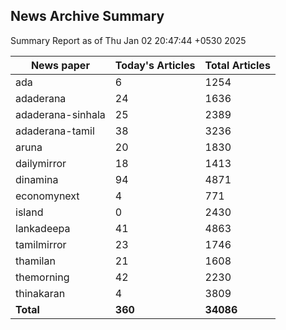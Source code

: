 <!-- @format -->
## News Archive Summary

Summary Report as of Thu Jan 02 20:47:44 +0530 2025

| News paper         | Today's Articles | Total Articles |
|--------------------|------------------|----------------|
| ada               | 6          | 1254        |
| adaderana               | 24          | 1636        |
| adaderana-sinhala               | 25          | 2389        |
| adaderana-tamil               | 38          | 3236        |
| aruna               | 20          | 1830        |
| dailymirror               | 18          | 1413        |
| dinamina               | 94          | 4871        |
| economynext               | 4          | 771        |
| island               | 0          | 2430        |
| lankadeepa               | 41          | 4863        |
| tamilmirror               | 23          | 1746        |
| thamilan               | 21          | 1608        |
| themorning               | 42          | 2230        |
| thinakaran               | 4          | 3809        |
| **Total**          | **360**      | **34086** |

